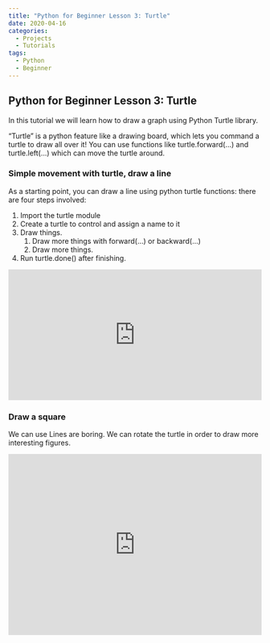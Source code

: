 ```yaml
---
title: "Python for Beginner Lesson 3: Turtle"
date: 2020-04-16
categories:
  - Projects
  - Tutorials
tags:
  - Python
  - Beginner
---
```


## Python for Beginner Lesson 3: Turtle

 In this tutorial we will learn how to draw a graph using Python Turtle library.

 “Turtle” is a python feature like a drawing board, which lets you command a turtle to draw all over it!
You can use functions like turtle.forward(...) and turtle.left(...) which can move the turtle around.

### Simple movement with turtle, draw a line
As a starting point, you can draw a line using python turtle functions: there are four steps involved:

1. Import the turtle module
2. Create a turtle to control and assign a name to it
3. Draw things.   
   1. Draw more things with forward(...) or backward(...)
   2. Draw more things.   
4. Run turtle.done() after finishing.

<iframe src="https://trinket.io/embed/python/11cfe58f6c" width="100%" height="260" frameborder="0" marginwidth="0" marginheight="0" allowfullscreen></iframe>

### Draw a square

We can use Lines are boring. We can rotate the turtle in order to draw more interesting figures.

<iframe src="https://trinket.io/embed/python/c64e2f2e58" width="100%" height="360" frameborder="0" marginwidth="0" marginheight="0" allowfullscreen></iframe>
